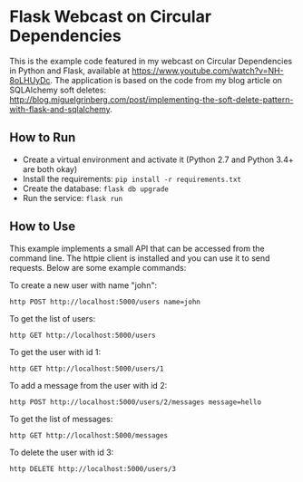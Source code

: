 # Flask Webcast on Circular Dependencies

This is the example code featured in my webcast on Circular Dependencies in Python and Flask, available at https://www.youtube.com/watch?v=NH-8oLHUyDc. The application is based on the code from my blog article on SQLAlchemy soft deletes: http://blog.miguelgrinberg.com/post/implementing-the-soft-delete-pattern-with-flask-and-sqlalchemy.

## How to Run

- Create a virtual environment and activate it (Python 2.7 and Python 3.4+ are both okay)
- Install the requirements: `pip install -r requirements.txt`
- Create the database: `flask db upgrade`
- Run the service: `flask run`

## How to Use

This example implements a small API that can be accessed from the command line. The httpie client is installed and you can use it to send requests. Below are some example commands:

To create a new user with name "john":

    http POST http://localhost:5000/users name=john

To get the list of users:

    http GET http://localhost:5000/users

To get the user with id 1:

    http GET http://localhost:5000/users/1

To add a message from the user with id 2:

    http POST http://localhost:5000/users/2/messages message=hello

To get the list of messages:

    http GET http://localhost:5000/messages

To delete the user with id 3:

    http DELETE http://localhost:5000/users/3
